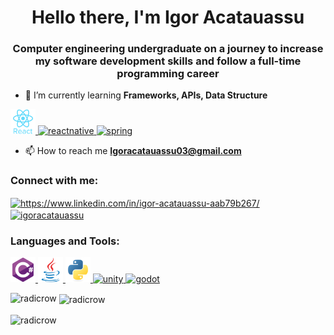<h1 align="center">Hello there, I'm Igor Acatauassu</h1>
<h3 align="center">Computer engineering undergraduate on a journey to increase my software development skills and follow a full-time programming career</h3>

- 🌱 I’m currently learning **Frameworks, APIs, Data Structure**
 <p align="left"><a href="https://reactjs.org/" target="_blank" rel="noreferrer"> <img src="https://raw.githubusercontent.com/devicons/devicon/master/icons/react/react-original-wordmark.svg" alt="react" width="40" height="40"/> </a> <a href="https://reactnative.dev/" target="_blank" rel="noreferrer"> <img src="https://reactnative.dev/img/header_logo.svg" alt="reactnative" width="40" height="40"/> </a> <a href="https://spring.io/" target="_blank" rel="noreferrer"> <img src="https://www.vectorlogo.zone/logos/springio/springio-icon.svg" alt="spring" width="40" height="40"/> </a></p>

 
- 📫 How to reach me **Igoracatauassu03@gmail.com**

<h3 align="left">Connect with me:</h3>
<p align="left">
<a href="https://linkedin.com/in/https://www.linkedin.com/in/igor-acatauassu-aab79b267/" target="blank"><img align="center" src="https://raw.githubusercontent.com/rahuldkjain/github-profile-readme-generator/master/src/images/icons/Social/linked-in-alt.svg" alt="https://www.linkedin.com/in/igor-acatauassu-aab79b267/" height="30" width="40" /></a>
<a href="https://instagram.com/igoracatauassu" target="blank"><img align="center" src="https://raw.githubusercontent.com/rahuldkjain/github-profile-readme-generator/master/src/images/icons/Social/instagram.svg" alt="igoracatauassu" height="30" width="40" /></a>
</p>

<h3 align="left">Languages and Tools:</h3>
<p align="left"> <a href="https://www.w3schools.com/cs/" target="_blank" rel="noreferrer"> <img src="https://raw.githubusercontent.com/devicons/devicon/master/icons/csharp/csharp-original.svg" alt="csharp" width="40" height="40"/> </a> <a href="https://www.java.com" target="_blank" rel="noreferrer"> <img src="https://raw.githubusercontent.com/devicons/devicon/master/icons/java/java-original.svg" alt="java" width="40" height="40"/> </a> <a href="https://www.python.org" target="_blank" rel="noreferrer"> <img src="https://raw.githubusercontent.com/devicons/devicon/master/icons/python/python-original.svg" alt="python" width="40" height="40"/> </a> <a href="https://unity.com/" target="_blank" rel="noreferrer"> <img src="https://www.vectorlogo.zone/logos/unity3d/unity3d-icon.svg" alt="unity" width="40" height="40"/> </a> <a href="https://godotengine.org" target="_blank" rel="noreferrer"> <img src="https://avatars.githubusercontent.com/u/6318500?s=280&v=4" alt="godot" width="40" height="40"/> </a></p>

<p><img align="left" src="https://github-readme-stats.vercel.app/api/top-langs?username=radicrow&show_icons=true&theme=dark&locale=en&layout=compact" alt="radicrow" /></p>

<p>&nbsp;<img align="center" src="https://github-readme-stats.vercel.app/api?username=radicrow&show_icons=true&theme=dark&title_color=ffffff&text_color=ffffff&bg_color=1f1e1f&locale=en" alt="radicrow" /></p>

<p><img align="center" src="https://github-readme-streak-stats.herokuapp.com/?user=radicrow&theme=dark" alt="radicrow" /></p>
